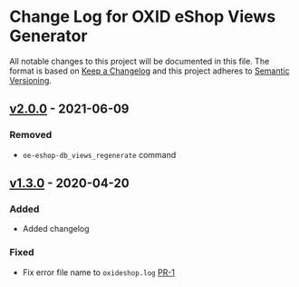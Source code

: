 # Change Log for OXID eShop Views Generator

All notable changes to this project will be documented in this file.
The format is based on [Keep a Changelog](http://keepachangelog.com/)
and this project adheres to [Semantic Versioning](http://semver.org/).


## [v2.0.0] - 2021-06-09

### Removed

- ``oe-eshop-db_views_regenerate`` command

## [v1.3.0] - 2020-04-20

### Added

- Added changelog

### Fixed

- Fix error file name to ``oxideshop.log`` [PR-1](https://github.com/OXID-eSales/oxideshop-db-views-generator/pull/1)

[v2.0.0]: https://github.com/OXID-eSales/oxideshop-db-views-generator/compare/v1.3.0...v2.0.0
[v1.3.0]: https://github.com/OXID-eSales/oxideshop-db-views-generator/compare/v1.2.0...v1.3.0